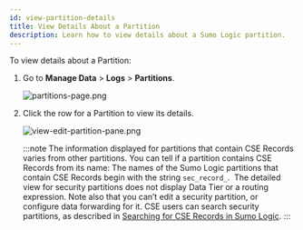 ```yaml
---
id: view-partition-details
title: View Details About a Partition
description: Learn how to view details about a Sumo Logic partition.
---
```


To view details about a Partition:

1. Go to **Manage Data** \> **Logs** \> **Partitions**.

    ![partitions-page.png](/img/partitions-and-data-tiers/partitions-page.png)

1. Click the row for a Partition to view its details.

    ![view-edit-partition-pane.png](/img/partitions-and-data-tiers/view-edit-partition-pane.png)

    :::note
    The information displayed for partitions that contain CSE Records varies from other partitions. You can tell if a partition contains CSE Records from its name: The names of the Sumo Logic partitions that contain CSE Records begin with the string `sec_record_`.  The detailed view for security partitions does not display Data Tier or a routing expression. Note also that you can’t edit a security partition, or configure data forwarding for it. CSE users can search security partitions, as described in [Searching for CSE Records in Sumo Logic](../../cse/records-signals-entities-insights/search-cse-records-in-sumo.md).
    :::

 
